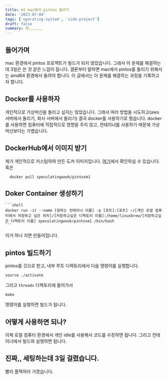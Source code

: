 ```yaml
---
title: m1 mac에서 pintos 돌리기
date: '2023-07-04'
tags: ['operating-system', 'side-project']
draft: false
summary: 하,,,,,,
---
```


## 들어가며

mac 환경에서 pintos 프로젝트가 빌드가 되지 않았습니다. 그래서 이 문제를 해결하는데 3일은 쓴 것 같은 느낌이 듭니다. 결론부터 말하면 mac에서 pintos를 돌리기 위해서는 amd64 환경에서 돌려야 합니다. 이 글에서는 이 문제를 해결하는 과정을 기록하고자 합니다.

## Docker를 사용하자

개인적으로 가상머신을 돌리고 싶지는 않았습니다. 그래서 여러 방법을 시도하고(aws 서버에서 돌리기, 회사 서버에서 돌리기) 결국 docker를 사용하기로 했습니다. docker를 사용하면 컴퓨터에 직접적으로 영향을 주지 않고, 컨테이너를 사용하기 때문에 가상머신보다는 가볍습니다.

## DockerHub에서 이미지 받기

제가 개인적으로 커스텀하여 만든 도커 이미지입니다. [여기](https://hub.docker.com/r/speculatingwook/pintosm1)에서 확인하실 수 있습니다.
혹은

```shell
  docker pull speculatingwook/pintosm1
```

## Doker Container 생성하기

    ```shell
    docker run -it --name [원하는 컨테이너 이름] -p [포트]:[포트] ~/[개인 로컬 컴퓨터에서 저장하고 싶은 위치]/[저장하고싶은 디렉토리 이름]:/home/linuxbrew/[저장하고싶은 디렉토리 이름] speculatingwook/pintosm1 /bin/bash
    ```

이거 하나 치면 만들어집니다.

## pintos 빌드하기

pintos를 깃으로 받고, 내부 루트 디렉토리에서 다음 명령어를 실행합니다.

```shell
source ./activate
```

그리고 `threads` 디렉토리에 들어가서

```shell
make
```

명령어를 실행하면 빌드가 됩니다.

## 어떻게 사용하면 되나?

이제 로컬 컴퓨터 환경에서 개인 idle를 사용해서 코드를 수정하면 됩니다. 그리고 컨테이너에서 빌드와 실행하면 됩니다.

## 진짜,, 세팅하는데 3일 걸렸습니다.

빨리 플젝하러 가겠습니다.
